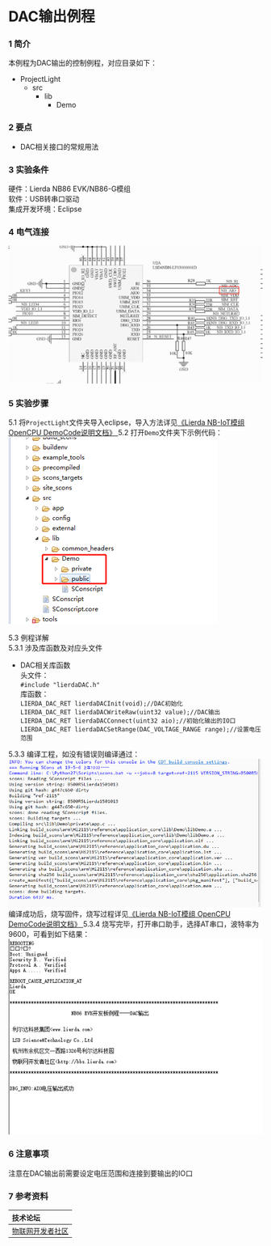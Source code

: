 # DAC输出例程

### 1 简介

本例程为DAC输出的控制例程，对应目录如下：

- ProjectLight
  - src
    - lib
      - Demo

### 2 要点

- DAC相关接口的常规用法

### 3 实验条件

硬件：Lierda NB86 EVK/NB86-G模组  
软件：USB转串口驱动  
集成开发环境：Eclipse  

### 4 电气连接
![DAC示意图](../../Picture/DAC示意图1.png)

### 5 实验步骤
5.1 将`ProjectLight`文件夹导入eclipse，导入方法详见[《Lierda NB-IoT模组 OpenCPU DemoCode说明文档》
](../../Doc/基本资料/Lierda_NB-IoT模组OpenCPU_DEMO说明文档V1.8_190403.pdf)
5.2 打开`Demo`文件夹下示例代码：  
![示例代码](../../Picture/光感示例代码1.png)

5.3 例程详解  
5.3.1 涉及库函数及对应头文件  
- DAC相关库函数  
头文件：  
`#include "lierdaDAC.h"`  
库函数：  
`LIERDA_DAC_RET lierdaDACInit(void);//DAC初始化`  
`LIERDA_DAC_RET lierdaDACWriteRaw(uint32 value);//DAC输出`  
`LIERDA_DAC_RET lierdaDACConnect(uint32 aio);//初始化输出的IO口`  
`LIERDA_DAC_RET lierdaDACSetRange(DAC_VOLTAGE_RANGE range);//设置电压范围`  

5.3.3  编译工程，如没有错误则编译通过：  
![编译结果](../../Picture/编译结果.jpg)  
编译成功后，烧写固件，烧写过程详见[《Lierda NB-IoT模组 OpenCPU DemoCode说明文档》
](../../Doc/基本资料/Lierda_NB-IoT模组OpenCPU_DEMO说明文档V1.8_190403.pdf)
5.3.4 烧写完毕，打开串口助手，选择AT串口，波特率为9600，可看到如下结果：  
![结果展示](../../Picture/DAC结果展示.png)

### 6 注意事项

注意在DAC输出前需要设定电压范围和连接到要输出的IO口  

### 7 参考资料

| 技术论坛 |
| :----------- |
| [物联网开发者社区](http://bbs.lierda.com) |